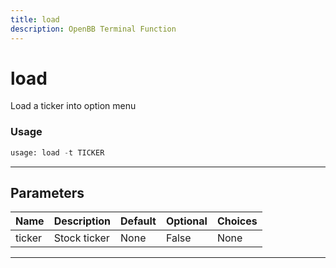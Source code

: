 ```yaml
---
title: load
description: OpenBB Terminal Function
---
```


# load

Load a ticker into option menu

### Usage

```python
usage: load -t TICKER
```

---

## Parameters

| Name | Description | Default | Optional | Choices |
| ---- | ----------- | ------- | -------- | ------- |
| ticker | Stock ticker | None | False | None |
---

